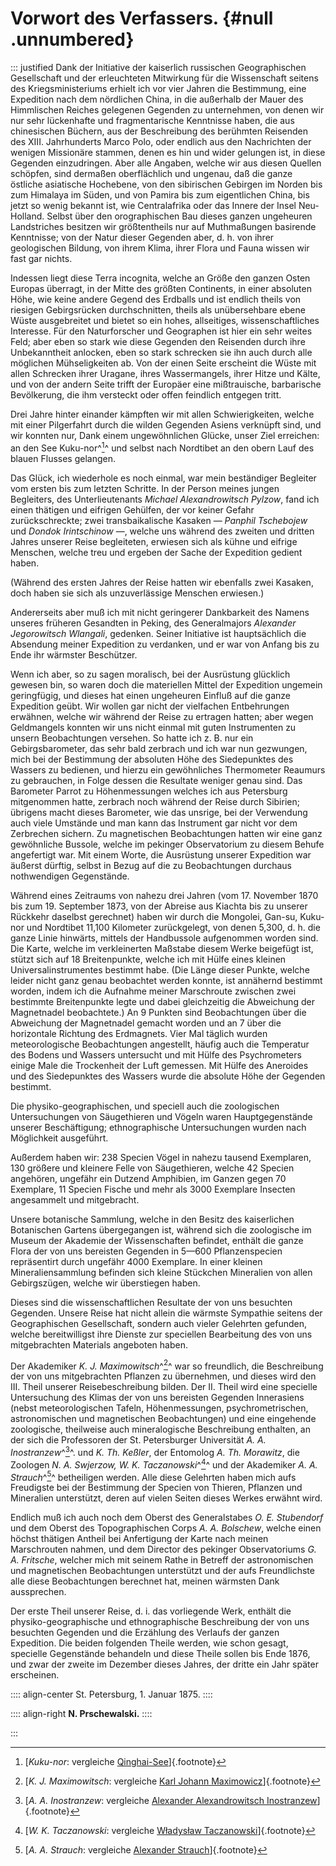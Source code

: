 # Vorwort des Verfassers. {#null .unnumbered}

::: justified
Dank der Initiative der kaiserlich russischen Geographischen Gesellschaft und
der erleuchteten Mitwirkung für die Wissenschaft seitens des Kriegsministeriums
erhielt ich vor vier Jahren die Bestimmung, eine Expedition nach dem nördlichen
China, in die außerhalb der Mauer des Himmlischen Reiches gelegenen Gegenden zu
unternehmen, von denen wir nur sehr lückenhafte und fragmentarische Kenntnisse
haben, die aus chinesischen Büchern, aus der Beschreibung des berühmten
Reisenden des XIII. Jahrhunderts Marco Polo, oder endlich aus den Nachrichten
der wenigen Missionäre stammen, denen es hin und wider gelungen ist, in diese
Gegenden einzudringen. Aber alle Angaben, welche wir aus diesen Quellen
schöpfen, sind dermaßen oberflächlich und ungenau, daß die ganze östliche
asiatische Hochebene, von den sibirischen Gebirgen im Norden bis zum Himalaya im
Süden, und von Pamira bis zum eigentlichen China, bis jetzt so wenig bekannt
ist, wie Centralafrika oder das Innere der Insel Neu-Holland. Selbst über den
orographischen Bau dieses ganzen ungeheuren Landstriches besitzen wir
größtentheils nur auf Muthmaßungen basirende Kenntnisse; von der Natur dieser
Gegenden aber, d. h. von ihrer geologischen Bildung, von ihrem Klima, ihrer
Flora und Fauna wissen wir fast gar nichts.

Indessen liegt diese Terra incognita, welche an Größe den ganzen Osten Europas
überragt, in der Mitte des größten Continents, in einer absoluten Höhe, wie
keine andere Gegend des Erdballs und ist endlich theils von riesigen
Gebirgsrücken durchschnitten, theils als unübersehbare ebene Wüste ausgebreitet
und bietet so ein hohes, allseitiges, wissenschaftliches Interesse. Für den
Naturforscher und Geographen ist hier ein sehr weites Feld; aber eben so stark
wie diese Gegenden den Reisenden durch ihre Unbekanntheit anlocken, eben so
stark schrecken sie ihn auch durch alle möglichen Mühseligkeiten ab. Von der
einen Seite erscheint die Wüste mit allen Schrecken ihrer Uragane, ihres
Wassermangels, ihrer Hitze und Kälte, und von der andern Seite trifft der
Europäer eine mißtrauische, barbarische Bevölkerung, die ihm versteckt oder
offen feindlich entgegen tritt.

Drei Jahre hinter einander kämpften wir mit allen Schwierigkeiten, welche mit
einer Pilgerfahrt durch die wilden Gegenden Asiens verknüpft sind, und wir
konnten nur, Dank einem ungewöhnlichen Glücke, unser Ziel erreichen: an den See
Kuku-nor^[^0001]^ und selbst nach Nordtibet an den obern Lauf des blauen Flusses
gelangen.

Das Glück, ich wiederhole es noch einmal, war mein beständiger Begleiter vom
ersten bis zum letzten Schritte. In der Person meines jungen Begleiters, des
Unterlieutenants *Michael Alexandrowitsch Pylzow*, fand ich einen thätigen und
eifrigen Gehülfen, der vor keiner Gefahr zurückschreckte; zwei transbaikalische
Kasaken — *Panphil Tschebojew* und *Dondok Irintschinow* —, welche uns während
des zweiten und dritten Jahres unserer Reise begleiteten, erwiesen sich als
kühne und eifrige Menschen, welche treu und ergeben der Sache der Expedition
gedient haben.

(Während des ersten Jahres der Reise hatten wir ebenfalls zwei Kasaken, doch
haben sie sich als unzuverlässige Menschen erwiesen.)

Andererseits aber muß ich mit nicht geringerer Dankbarkeit des Namens unseres
früheren Gesandten in Peking, des Generalmajors *Alexander Jegorowitsch
Wlangali*, gedenken. Seiner Initiative ist hauptsächlich die Absendung meiner
Expedition zu verdanken, und er war von Anfang bis zu Ende ihr wärmster
Beschützer.

Wenn ich aber, so zu sagen moralisch, bei der Ausrüstung glücklich gewesen bin,
so waren doch die materiellen Mittel der Expedition ungemein geringfügig, und
dieses hat einen ungeheuren Einfluß auf die ganze Expedition geübt. Wir wollen
gar nicht der vielfachen Entbehrungen erwähnen, welche wir während der Reise zu
ertragen hatten; aber wegen Geldmangels konnten wir uns nicht einmal mit guten
Instrumenten zu unsern Beobachtungen versehen. So hatte ich z. B. nur ein
Gebirgsbarometer, das sehr bald zerbrach und ich war nun gezwungen, mich bei der
Bestimmung der absoluten Höhe des Siedepunktes des Wassers zu bedienen, und
hierzu ein gewöhnliches Thermometer Reaumurs zu gebrauchen, in Folge dessen die
Resultate weniger genau sind. Das Barometer Parrot zu Höhenmessungen welches ich
aus Petersburg mitgenommen hatte, zerbrach noch während der Reise durch
Sibirien; übrigens macht dieses Barometer, wie das unsrige, bei der Verwendung
auch viele Umstände und man kann das Instrument gar nicht vor dem Zerbrechen
sichern. Zu magnetischen Beobachtungen hatten wir eine ganz gewöhnliche Bussole,
welche im pekinger Observatorium zu diesem Behufe angefertigt war. Mit einem
Worte, die Ausrüstung unserer Expedition war äußerst dürftig, selbst in Bezug
auf die zu Beobachtungen durchaus nothwendigen Gegenstände.

Während eines Zeitraums von nahezu drei Jahren (vom 17. November 1870 bis zum
19. September 1873, von der Abreise aus Kiachta bis zu unserer Rückkehr daselbst
gerechnet) haben wir durch die Mongolei, Gan-su, Kuku-nor und Nordtibet 11,100
Kilometer zurückgelegt, von denen 5,300, d. h. die ganze Linie hinwärts, mittels
der Handbussole aufgenommen worden sind. Die Karte, welche im verkleinerten
Maßstabe diesem Werke beigefügt ist, stützt sich auf 18 Breitenpunkte, welche
ich mit Hülfe eines kleinen Universalinstrumentes bestimmt habe. (Die Länge
dieser Punkte, welche leider nicht ganz genau beobachtet werden konnte, ist
annähernd bestimmt worden, indem ich die Aufnahme meiner Marschroute zwischen
zwei bestimmte Breitenpunkte legte und dabei gleichzeitig die Abweichung der
Magnetnadel beobachtete.) An 9 Punkten sind Beobachtungen über die Abweichung
der Magnetnadel gemacht worden und an 7 über die horizontale Richtung des
Erdmagnets. Vier Mal täglich wurden meteorologische Beobachtungen angestellt,
häufig auch die Temperatur des Bodens und Wassers untersucht und mit Hülfe des
Psychrometers einige Male die Trockenheit der Luft gemessen. Mit Hülfe des
Aneroides und des Siedepunktes des Wassers wurde die absolute Höhe der Gegenden
bestimmt.

Die physiko-geographischen, und speciell auch die zoologischen Untersuchungen
von Säugethieren und Vögeln waren Hauptgegenstände unserer Beschäftigung;
ethnographische Untersuchungen wurden nach Möglichkeit ausgeführt.

Außerdem haben wir: 238 Specien Vögel in nahezu tausend Exemplaren, 130 größere
und kleinere Felle von Säugethieren, welche 42 Specien angehören, ungefähr ein
Dutzend Amphibien, im Ganzen gegen 70 Exemplare, 11 Specien Fische und mehr als
3000 Exemplare Insecten angesammelt und mitgebracht.

Unsere botanische Sammlung, welche in den Besitz des kaiserlichen Botanischen
Gartens übergegangen ist, während sich die zoologische im Museum der Akademie
der Wissenschaften befindet, enthält die ganze Flora der von uns bereisten
Gegenden in 5—600 Pflanzenspecien repräsentirt durch ungefähr 4000 Exemplare. In
einer kleinen Mineraliensammlung befinden sich kleine Stückchen Mineralien von
allen Gebirgszügen, welche wir überstiegen haben.

Dieses sind die wissenschaftlichen Resultate der von uns besuchten Gegenden.
Unsere Reise hat nicht allein die wärmste Sympathie seitens der Geographischen
Gesellschaft, sondern auch vieler Gelehrten gefunden, welche bereitwilligst ihre
Dienste zur speciellen Bearbeitung des von uns mitgebrachten Materials angeboten
haben.

Der Akademiker *K. J. Maximowitsch*^[^0002]^ war so freundlich, die Beschreibung der von
uns mitgebrachten Pflanzen zu übernehmen, und dieses wird den III. Theil unserer
Reisebeschreibung bilden. Der II. Theil wird eine specielle Untersuchung des
Klimas der von uns bereisten Gegenden Innerasiens (nebst meteorologischen
Tafeln, Höhenmessungen, psychrometrischen, astronomischen und magnetischen
Beobachtungen) und eine eingehende zoologische, theilweise auch mineralogische
Beschreibung enthalten, an der sich die Professoren der St. Petersburger
Universität *A. A. Inostranzew*^[^0003]^. und *K. Th. Keßler*, der Entomolog *A. Th.
Morawitz*, die Zoologen *N. A. Swjerzow, W. K. Taczanowski*^[^0004]^ und der Akademiker
*A. A. Strauch*^[^0005]^ betheiligen werden. Alle diese Gelehrten haben mich aufs
Freudigste bei der Bestimmung der Specien von Thieren, Pflanzen und Mineralien
unterstützt, deren auf vielen Seiten dieses Werkes erwähnt wird.

Endlich muß ich auch noch dem Oberst des Generalstabes *O. E. Stubendorf* und
dem Oberst des Topographischen Corps *A. A. Bolschew*, welche einen höchst
thätigen Antheil bei Anfertigung der Karte nach meinen Marschrouten nahmen, und
dem Director des pekinger Observatoriums *G. A. Fritsche*, welcher mich mit
seinem Rathe in Betreff der astronomischen und magnetischen Beobachtungen
unterstützt und der aufs Freundlichste alle diese Beobachtungen berechnet hat,
meinen wärmsten Dank aussprechen.

Der erste Theil unserer Reise, d. i. das vorliegende Werk, enthält die
physiko-geographische und ethnographische Beschreibung der von uns besuchten
Gegenden und die Erzählung des Verlaufs der ganzen Expedition. Die beiden
folgenden Theile werden, wie schon gesagt, specielle Gegenstände behandeln und
diese Theile sollen bis Ende 1876, und zwar der zweite im Dezember dieses
Jahres, der dritte ein Jahr später erscheinen.

:::: align-center
St. Petersburg, 1. Januar 1875.
::::

:::: align-right
**N. Prschewalski.**
::::

:::


[^0001]: [*Kuku-nor*: vergleiche [Qinghai-See](https://de.wikipedia.org/wiki/Qinghai-See)]{.footnote}

[^0002]: [*K. J. Maximowitsch*: vergleiche [Karl Johann Maximowicz](https://de.wikipedia.org/wiki/Karl_Johann_Maximowicz)]{.footnote}

[^0003]: [*A. A. Inostranzew*: vergleiche [Alexander Alexandrowitsch Inostranzew](https://de.wikipedia.org/wiki/Alexander_Alexandrowitsch_Inostranzew)]{.footnote}

[^0004]: [*W. K. Taczanowski*: vergleiche [Władysław Taczanowski](https://de.wikipedia.org/wiki/W%C5%82adys%C5%82aw_Taczanowski_(Zoologe))]{.footnote}

[^0005]: [*A. A. Strauch*: vergleiche [Alexander Strauch](https://de.wikipedia.org/wiki/Alexander_Strauch_(Zoologe))]{.footnote}
